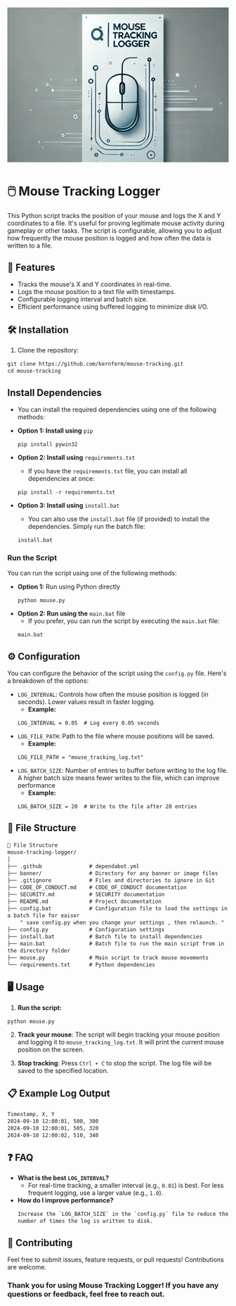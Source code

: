 <h1 align="center">
  <img src="https://github.com/KernFerm/mouse-tracker-logger/blob/main/banner/Mouse_Tracking_Logger.png" alt="Mouse Tracking Logger" />
</h1>



# 🖱️ Mouse Tracking Logger

This Python script tracks the position of your mouse and logs the X and Y coordinates to a file. It's useful for proving legitimate mouse activity during gameplay or other tasks. The script is configurable, allowing you to adjust how frequently the mouse position is logged and how often the data is written to a file.

## 🚀 Features

- Tracks the mouse's X and Y coordinates in real-time.
- Logs the mouse position to a text file with timestamps.
- Configurable logging interval and batch size.
- Efficient performance using buffered logging to minimize disk I/O.

## 🛠️ Installation

1. Clone the repository:

  ```
  git clone https://github.com/kernferm/mouse-tracking.git
  cd mouse-tracking
  ```

## Install Dependencies
  - You can install the required dependencies using one of the following methods:

- **Option 1: Install using** `pip`
  ```
  pip install pywin32
  ```
- **Option 2: Install using** `requirements.txt`
  - If you have the `requirements.txt` file, you can install all dependencies at once:
  ```
  pip install -r requirements.txt
  ```
- **Option 3: Install using** `install.bat`
  - You can also use the `install.bat` file (if provided) to install the dependencies. Simply run the batch file:
  ```
  install.bat
  ```

### Run the Script

You can run the script using one of the following methods:

- **Option 1:** Run using Python directly
  ```
  python mouse.py
  ```
- **Option 2: Run using the** `main.bat` file
  - If you prefer, you can run the script by executing the `main.bat` file:
  ```
  main.bat
  ```

## ⚙️ Configuration

You can configure the behavior of the script using the `config.py` file. Here's a breakdown of the options:

- `LOG_INTERVAL`: Controls how often the mouse position is logged (in seconds). Lower values result in faster logging.
  - **Example:**
  ```
  LOG_INTERVAL = 0.05  # Log every 0.05 seconds
  ```
- `LOG_FILE_PATH`: Path to the file where mouse positions will be saved.
  - **Example:**
  ```
  LOG_FILE_PATH = "mouse_tracking_log.txt"
  ```
- `LOG_BATCH_SIZE`: Number of entries to buffer before writing to the log file. A higher batch size means fewer writes to the file, which can improve performance
  - **Example:**
  ```
  LOG_BATCH_SIZE = 20  # Write to the file after 20 entries
  ```

## 📂 File Structure

```
📂 File Structure
mouse-tracking-logger/
│
├── .github               # dependabot.yml 
├── banner/               # Directory for any banner or image files
├── .gitignore            # Files and directories to ignore in Git
├── CODE_OF_CONDUCT.md    # CODE_OF_CONDUCT documentation
├── SECURITY.md           # SECURITY documentation
├── README.md             # Project documentation
├── config.bat            # Configuration file to load the settings in a batch file for eaiser
    " save config.py when you change your settings , then relaunch. "
├── config.py             # Configuration settings
├── install.bat           # Batch file to install dependencies
├── main.bat              # Batch file to run the main script from in the directory folder
├── mouse.py              # Main script to track mouse movements
└── requirements.txt      # Python dependencies
```

## 🖥️ Usage

1. **Run the script:**
  ```
  python mouse.py
  ```

2. **Track your mouse**: The script will begin tracking your mouse position and logging it to `mouse_tracking_log.txt`. It will print the current mouse position on the screen.

3. **Stop tracking**: Press `Ctrl + C` to stop the script. The log file will be saved to the specified location.

## 📋 Example Log Output

  ```
  Timestamp, X, Y
2024-09-10 12:00:01, 500, 300
2024-09-10 12:00:01, 505, 320
2024-09-10 12:00:02, 510, 340
  ```

## ❓ FAQ

- **What is the best `LOG_INTERVAL`?**
  - For real-time tracking, a smaller interval (e.g., `0.01`) is best. For less frequent logging, use a larger value (e.g., `1.0`).
- **How do I improve performance?**
  ```
  Increase the `LOG_BATCH_SIZE` in the `config.py` file to reduce the number of times the log is written to disk.
  ```

## 🤝 Contributing

Feel free to submit issues, feature requests, or pull requests! Contributions are welcome.

### Thank you for using Mouse Tracking Logger! If you have any questions or feedback, feel free to reach out.
